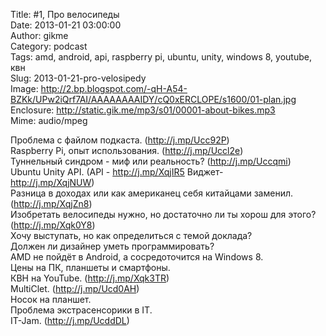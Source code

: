 Title: #1, Про велосипеды  
Date: 2013-01-21 03:00:00  
Author: gikme  
Category: podcast  
Tags: amd, android, api, raspberry pi, ubuntu, unity, windows 8, youtube, квн  
Slug: 2013-01-21-pro-velosipedy  
Image: http://2.bp.blogspot.com/-qH-A54-BZKk/UPw2iQrf7AI/AAAAAAAAIDY/cQ0xERCLOPE/s1600/01-plan.jpg  
Enclosure: http://static.gik.me/mp3/s01/00001-about-bikes.mp3  
Mime: audio/mpeg

Проблема с файлом подкаста. (<http://j.mp/Ucc92P>)  
Raspberry Pi, опыт использования. (<http://j.mp/Uccl2e>)   
Туннельный синдром - миф или реальность? (<http://j.mp/Uccqmi>)   
Ubuntu Unity API. (API - <http://j.mp/XqjIR5> Виджет-  
<http://j.mp/XqjNUW>)   
Разница в доходах или как американец себя китайцами заменил.  
(<http://j.mp/XqjZn8>)   
Изобретать велосипеды нужно, но достаточно ли ты хорош для этого?  
(<http://j.mp/Xqk0Y8>)   
Хочу выступать, но как определиться с темой доклада?   
Должен ли дизайнер уметь программировать?   
AMD не пойдёт в Android, а сосредоточится на Windows 8.   
Цены на ПК, планшеты и смартфоны.   
КВН на YouTube. (<http://j.mp/Xqk3TR>)  
MultiClet. (<http://j.mp/Ucd0AH>)   
Носок на планшет.   
Проблема экстрасенсорики в IT.   
IT-Jam. (<http://j.mp/UcddDL>)
